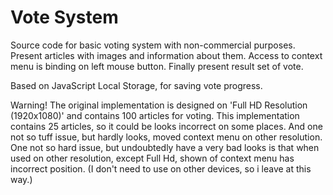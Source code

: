 # Vote System

Source code for basic voting system with non-commercial purposes.
Present articles with images and information about them. Access to context menu is binding on left mouse button.
Finally present result set of vote.

Based on JavaScript Local Storage, for saving vote progress.

Warning! The original implementation is designed on 'Full HD Resolution (1920x1080)' and contains 100 articles for voting. This implementation contains 25 articles, so it could be looks incorrect on some places. And one not so tuff issue, but hardly looks, moved context menu on other resolution. Оne not so hard issue, but undoubtedly have a very bad looks is that when used on other resolution, except Full Hd, shown of context menu has incorrect position.
(I don't need to use on other devices, so i leave at this way.)

